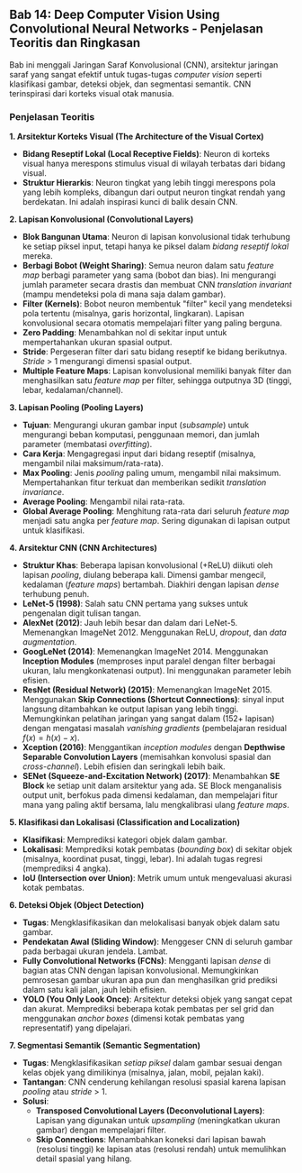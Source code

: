 ## Bab 14: Deep Computer Vision Using Convolutional Neural Networks - Penjelasan Teoritis dan Ringkasan

Bab ini menggali Jaringan Saraf Konvolusional (CNN), arsitektur jaringan saraf yang sangat efektif untuk tugas-tugas *computer vision* seperti klasifikasi gambar, deteksi objek, dan segmentasi semantik. CNN terinspirasi dari korteks visual otak manusia.

### Penjelasan Teoritis

**1. Arsitektur Korteks Visual (The Architecture of the Visual Cortex)**

* **Bidang Reseptif Lokal (Local Receptive Fields)**: Neuron di korteks visual hanya merespons stimulus visual di wilayah terbatas dari bidang visual.
* **Struktur Hierarkis**: Neuron tingkat yang lebih tinggi merespons pola yang lebih kompleks, dibangun dari output neuron tingkat rendah yang berdekatan. Ini adalah inspirasi kunci di balik desain CNN.

**2. Lapisan Konvolusional (Convolutional Layers)**

* **Blok Bangunan Utama**: Neuron di lapisan konvolusional tidak terhubung ke setiap piksel input, tetapi hanya ke piksel dalam *bidang reseptif lokal* mereka.
* **Berbagi Bobot (Weight Sharing)**: Semua neuron dalam satu *feature map* berbagi parameter yang sama (bobot dan bias). Ini mengurangi jumlah parameter secara drastis dan membuat CNN *translation invariant* (mampu mendeteksi pola di mana saja dalam gambar).
* **Filter (Kernels)**: Bobot neuron membentuk "filter" kecil yang mendeteksi pola tertentu (misalnya, garis horizontal, lingkaran). Lapisan konvolusional secara otomatis mempelajari filter yang paling berguna.
* **Zero Padding**: Menambahkan nol di sekitar input untuk mempertahankan ukuran spasial output.
* **Stride**: Pergeseran filter dari satu bidang reseptif ke bidang berikutnya. *Stride* > 1 mengurangi dimensi spasial output.
* **Multiple Feature Maps**: Lapisan konvolusional memiliki banyak filter dan menghasilkan satu *feature map* per filter, sehingga outputnya 3D (tinggi, lebar, kedalaman/channel).

**3. Lapisan Pooling (Pooling Layers)**

* **Tujuan**: Mengurangi ukuran gambar input (*subsample*) untuk mengurangi beban komputasi, penggunaan memori, dan jumlah parameter (membatasi *overfitting*).
* **Cara Kerja**: Mengagregasi input dari bidang reseptif (misalnya, mengambil nilai maksimum/rata-rata).
* **Max Pooling**: Jenis *pooling* paling umum, mengambil nilai maksimum. Mempertahankan fitur terkuat dan memberikan sedikit *translation invariance*.
* **Average Pooling**: Mengambil nilai rata-rata.
* **Global Average Pooling**: Menghitung rata-rata dari seluruh *feature map* menjadi satu angka per *feature map*. Sering digunakan di lapisan output untuk klasifikasi.

**4. Arsitektur CNN (CNN Architectures)**

* **Struktur Khas**: Beberapa lapisan konvolusional (+ReLU) diikuti oleh lapisan *pooling*, diulang beberapa kali. Dimensi gambar mengecil, kedalaman (*feature maps*) bertambah. Diakhiri dengan lapisan *dense* terhubung penuh.
* **LeNet-5 (1998)**: Salah satu CNN pertama yang sukses untuk pengenalan digit tulisan tangan.
* **AlexNet (2012)**: Jauh lebih besar dan dalam dari LeNet-5. Memenangkan ImageNet 2012. Menggunakan ReLU, *dropout*, dan *data augmentation*.
* **GoogLeNet (2014)**: Memenangkan ImageNet 2014. Menggunakan **Inception Modules** (memproses input paralel dengan filter berbagai ukuran, lalu mengkonkatenasi output). Ini menggunakan parameter lebih efisien.
* **ResNet (Residual Network) (2015)**: Memenangkan ImageNet 2015. Menggunakan **Skip Connections (Shortcut Connections)**: sinyal input langsung ditambahkan ke output lapisan yang lebih tinggi. Memungkinkan pelatihan jaringan yang sangat dalam (152+ lapisan) dengan mengatasi masalah *vanishing gradients* (pembelajaran residual $f(x) = h(x) - x$).
* **Xception (2016)**: Menggantikan *inception modules* dengan **Depthwise Separable Convolution Layers** (memisahkan konvolusi spasial dan *cross-channel*). Lebih efisien dan seringkali lebih baik.
* **SENet (Squeeze-and-Excitation Network) (2017)**: Menambahkan **SE Block** ke setiap unit dalam arsitektur yang ada. SE Block menganalisis output unit, berfokus pada dimensi kedalaman, dan mempelajari fitur mana yang paling aktif bersama, lalu mengkalibrasi ulang *feature maps*.

**5. Klasifikasi dan Lokalisasi (Classification and Localization)**

* **Klasifikasi**: Memprediksi kategori objek dalam gambar.
* **Lokalisasi**: Memprediksi kotak pembatas (*bounding box*) di sekitar objek (misalnya, koordinat pusat, tinggi, lebar). Ini adalah tugas regresi (memprediksi 4 angka).
* **IoU (Intersection over Union)**: Metrik umum untuk mengevaluasi akurasi kotak pembatas.

**6. Deteksi Objek (Object Detection)**

* **Tugas**: Mengklasifikasikan dan melokalisasi banyak objek dalam satu gambar.
* **Pendekatan Awal (Sliding Window)**: Menggeser CNN di seluruh gambar pada berbagai ukuran jendela. Lambat.
* **Fully Convolutional Networks (FCNs)**: Mengganti lapisan *dense* di bagian atas CNN dengan lapisan konvolusional. Memungkinkan pemrosesan gambar ukuran apa pun dan menghasilkan grid prediksi dalam satu kali jalan, jauh lebih efisien.
* **YOLO (You Only Look Once)**: Arsitektur deteksi objek yang sangat cepat dan akurat. Memprediksi beberapa kotak pembatas per sel grid dan menggunakan *anchor boxes* (dimensi kotak pembatas yang representatif) yang dipelajari.

**7. Segmentasi Semantik (Semantic Segmentation)**

* **Tugas**: Mengklasifikasikan *setiap piksel* dalam gambar sesuai dengan kelas objek yang dimilikinya (misalnya, jalan, mobil, pejalan kaki).
* **Tantangan**: CNN cenderung kehilangan resolusi spasial karena lapisan *pooling* atau *stride* > 1.
* **Solusi**:
    * **Transposed Convolutional Layers (Deconvolutional Layers)**: Lapisan yang digunakan untuk *upsampling* (meningkatkan ukuran gambar) dengan mempelajari filter.
    * **Skip Connections**: Menambahkan koneksi dari lapisan bawah (resolusi tinggi) ke lapisan atas (resolusi rendah) untuk memulihkan detail spasial yang hilang.